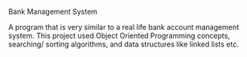 Bank Management System


A program that is very similar to a real life bank account management system. This project used Object Oriented Programming concepts, searching/ sorting algorithms, and data structures like linked lists etc.
